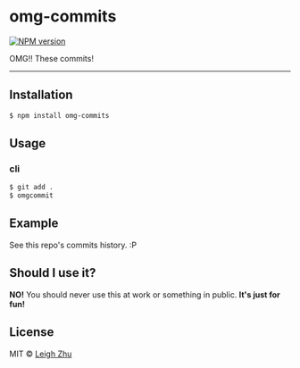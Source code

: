 # omg-commits
[![NPM version](https://img.shields.io/npm/v/omg-commits.svg?style=flat)](https://www.npmjs.org/package/omg-commits)

OMG!! These commits!

------

## Installation

```bash
$ npm install omg-commits
```

## Usage

### cli

```sh
$ git add .
$ omgcommit
```

## Example

See this repo's commits history. :P

## Should I use it?

**NO!** You should never use this at work or something in public. **It's just for fun!**


## License

MIT © [Leigh Zhu](#)
